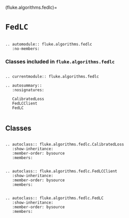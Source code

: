 (fluke.algorithms.fedlc)=

# ``FedLC``

```{eval-rst}

.. automodule:: fluke.algorithms.fedlc
   :no-members:

```


<h3>

Classes included in ``fluke.algorithms.fedlc``

</h3>

```{eval-rst}

.. currentmodule:: fluke.algorithms.fedlc

.. autosummary::
   :nosignatures:

   CalibratedLoss
   FedLCClient
   FedLC
   
```


## Classes


```{eval-rst}

.. autoclass:: fluke.algorithms.fedlc.CalibratedLoss
   :show-inheritance:
   :member-order: bysource
   :members: 

```

```{eval-rst}

.. autoclass:: fluke.algorithms.fedlc.FedLCClient
   :show-inheritance:
   :member-order: bysource
   :members: 

```


```{eval-rst}

.. autoclass:: fluke.algorithms.fedlc.FedLC
   :show-inheritance:
   :member-order: bysource
   :members: 

```